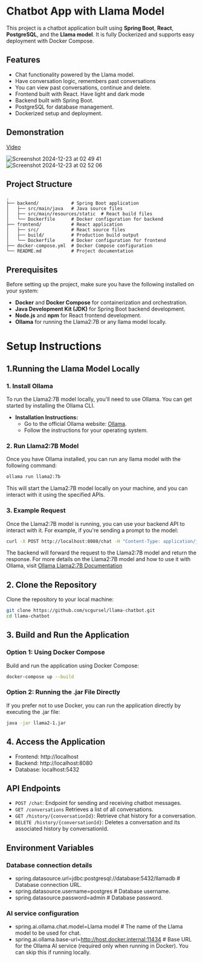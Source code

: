 
# Chatbot App with Llama Model

This project is a chatbot application built using **Spring Boot**, **React**, **PostgreSQL**, and the **Llama model**. It is fully Dockerized and supports easy deployment with Docker Compose.

## Features
- Chat functionality powered by the Llama model.
- Have conversation logic, remembers past conversations
- You can view past conversations, continue and delete.
- Frontend built with React. Have light and dark mode 
- Backend built with Spring Boot.
- PostgreSQL for database management.
- Dockerized setup and deployment.

## Demonstration

[Video](https://www.youtube.com/watch?v=NZz0bjvUbBQ)

![Screenshot 2024-12-23 at 02 49 41](https://github.com/user-attachments/assets/c30e290e-a01d-4e01-bf30-bb0c1e1f0e7d)
![Screenshot 2024-12-23 at 02 52 06](https://github.com/user-attachments/assets/f22a170c-c537-4201-abea-f452a7faf654)


## Project Structure
```plaintext
.
├── backend/            # Spring Boot application
│   ├── src/main/java   # Java source files
│   ├── src/main/resources/static  # React build files
│   └── Dockerfile      # Docker configuration for backend
├── frontend/           # React application
│   ├── src/            # React source files
│   ├── build/          # Production build output
│   └── Dockerfile      # Docker configuration for frontend
├── docker-compose.yml  # Docker Compose configuration
└── README.md           # Project documentation
```

## Prerequisites
Before setting up the project, make sure you have the following installed on your system:

- **Docker** and **Docker Compose** for containerization and orchestration.
- **Java Development Kit (JDK)** for Spring Boot backend development.
- **Node.js** and **npm** for React frontend development.
- **Ollama** for running the Llama2:7B or any llama model locally.


# Setup Instructions
## 1.Running the Llama Model Locally

### 1. Install Ollama
To run the Llama2:7B model locally, you'll need to use Ollama. You can get started by installing the Ollama CLI.

- **Installation Instructions:**
    - Go to the official Ollama website: [Ollama](https://ollama.com/).
    - Follow the instructions for your operating system.

### 2. Run Llama2:7B Model
Once you have Ollama installed, you can run any llama model with the following command:

```bash
ollama run llama2:7b
```
This will start the Llama2:7B model locally on your machine, and you can interact with it using the specified APIs.

### 3. Example Request
Once the Llama2:7B model is running, you can use your backend API to interact with it. For example, if you're sending a prompt to the model:
```bash
curl -X POST http://localhost:8080/chat -H "Content-Type: application/json" -d '{"message": "Hello, Llama!"}'
```
The backend will forward the request to the Llama2:7B model and return the response.
For more details on the Llama2:7B model and how to use it with Ollama, visit [Ollama Llama2:7B Documentation](https://ollama.com/library/llama2:7b) 


## 2. Clone the Repository
Clone the repository to your local machine:

```bash
git clone https://github.com/scgursel/llama-chatbot.git
cd llama-chatbot
```

## 3. Build and Run the Application
### Option 1: Using Docker Compose

  Build and run the application using Docker Compose:
```bash
docker-compose up --build
```
### Option 2: Running the .jar File Directly
If you prefer not to use Docker, you can run the application directly by executing the .jar file:

```bash
java -jar llama2-1.jar
```
## 4. Access the Application

* Frontend: http://localhost
* Backend: http://localhost:8080
* Database: localhost:5432

## API Endpoints

* `POST /chat`: Endpoint for sending and receiving chatbot messages.
* `GET /conversations` Retrieves a list of all conversations.
* `GET /history/{conversationId}`:  Retrieve chat history for a conversation.
* `DELETE /history/{conversationId}`: Deletes a conversation and its associated history by conversationId.

## Environment Variables

### Database connection details
* spring.datasource.url=jdbc:postgresql://database:5432/llamadb  # Database connection URL.
* spring.datasource.username=postgres                            # Database username.
* spring.datasource.password=admin                               # Database password.

### AI service configuration
* spring.ai.ollama.chat.model=Llama model                        # The name of the Llama model to be used for chat.
* spring.ai.ollama.base-url=http://host.docker.internal:11434    # Base URL for the Ollama AI service (required only when running in Docker). You can skip this if running locally.

